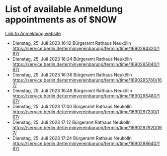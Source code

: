 # List of available Anmeldung appointments as of $NOW
[Link to Anmeldung website](https://service.berlin.de/terminvereinbarung/termin/tag.php?termin=1&anliegen[]=120686&dienstleisterlist=122210,122217,327316,122219,327312,122227,327314,122231,327346,122243,327348,122254,122252,329742,122260,329745,122262,329748,122271,327278,122273,327274,122277,327276,330436,122280,327294,122282,327290,122284,327292,122291,327270,122285,327266,122286,327264,122296,327268,150230,329760,122297,327286,122294,327284,122312,329763,122314,329775,122304,327330,122311,327334,122309,327332,317869,122281,327352,122279,329772,122283,122276,327324,122274,327326,122267,329766,122246,327318,122251,327320,122257,327322,122208,327298,122226,327300&herkunft=http%3A%2F%2Fservice.berlin.de%2Fdienstleistung%2F120686%2F)
- Dienstag, 25. Juli 2023 16:12 Bürgeramt Rathaus Neukölln https://service.berlin.de/terminvereinbarung/termin/time/1690294320/167/
- Dienstag, 25. Juli 2023 16:24 Bürgeramt Rathaus Neukölln https://service.berlin.de/terminvereinbarung/termin/time/1690295040/167/
- Dienstag, 25. Juli 2023 16:36 Bürgeramt Rathaus Neukölln https://service.berlin.de/terminvereinbarung/termin/time/1690295760/167/
- Dienstag, 25. Juli 2023 16:48 Bürgeramt Rathaus Neukölln https://service.berlin.de/terminvereinbarung/termin/time/1690296480/167/
- Dienstag, 25. Juli 2023 17:00 Bürgeramt Rathaus Neukölln https://service.berlin.de/terminvereinbarung/termin/time/1690297200/167/
- Dienstag, 25. Juli 2023 17:12 Bürgeramt Rathaus Neukölln https://service.berlin.de/terminvereinbarung/termin/time/1690297920/167/
- Dienstag, 25. Juli 2023 17:24 Bürgeramt Rathaus Neukölln https://service.berlin.de/terminvereinbarung/termin/time/1690298640/167/
